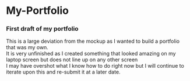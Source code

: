 # My-Portfolio
### First draft of my portfolio<br>
This is a large deviation from the mockup as I wanted to build a portfolio that was my own. <br> 
It is very unfinished as I created something that looked amazing on my laptop screen but does not line up on any other screen <br>
I may have overshot what I know how to do right now but I will continue to iterate upon this and re-submit it at a later date.